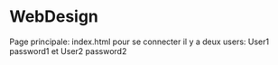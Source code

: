 # WebDesign
Page principale: index.html
pour se connecter il y a deux users: User1 password1 et User2 password2
